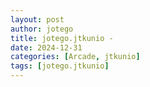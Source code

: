 ```yaml
---
layout: post
author: jotego
title: jotego.jtkunio - 
date: 2024-12-31
categories: [Arcade, jtkunio]
tags: [jotego.jtkunio]
---
```


